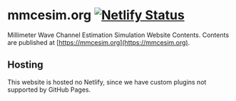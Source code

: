 # mmcesim.org [![Netlify Status](https://api.netlify.com/api/v1/badges/746839cb-4f02-4ec2-8781-fd7c25747f81/deploy-status)](https://app.netlify.com/sites/mmcesim/deploys)
Millimeter Wave Channel Estimation Simulation Website Contents.
Contents are published at [https://mmcesim.org](https://mmcesim.org).


## Hosting
This website is hosted no Netlify,
since we have custom plugins not supported by GitHub Pages.
